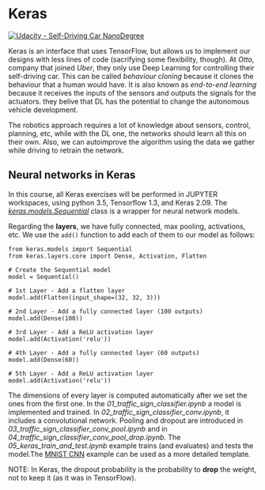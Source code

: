 # Keras

[![Udacity - Self-Driving Car NanoDegree](https://s3.amazonaws.com/udacity-sdc/github/shield-carnd.svg)](http://www.udacity.com/drive)

Keras is an interface that uses TensorFlow, but allows us to implement our designs with less lines of code (sacrifying some flexibility, though). At *Otto*, company that joined *Uber*, they only use Deep Learning for controlling their self-driving car. This can be called *behaviour cloning* because it clones the behaviour that a human would have. It is also known as *end-to-end learning* because it receives the inputs of the sensors and outputs the signals for the actuators. they belive that DL has the potential to change the autonomous vehicle development.

The robotics approach requires a lot of knowledge about sensors, control, planning, etc, while with the DL one, the networks should learn all this on their own. Also, we can autoimprove the algorithm using the data we gather while driving to retrain the network.


## Neural networks in Keras

In this course, all Keras exercises will be performed in JUPYTER workspaces, using python 3.5, Tensorflow 1.3, and Keras 2.09. The [*keras.models.Sequential*](http://faroit.com/keras-docs/2.0.9/models/sequential/) class is a wrapper for neural network models. 

Regarding the **layers**, we have fully connected, max pooling, activations, etc. We use the `add()` function to add each of them to our model as follows:

```
from keras.models import Sequential
from keras.layers.core import Dense, Activation, Flatten

# Create the Sequential model
model = Sequential()

# 1st Layer - Add a flatten layer
model.add(Flatten(input_shape=(32, 32, 3)))

# 2nd Layer - Add a fully connected layer (100 outputs)
model.add(Dense(100))

# 3rd Layer - Add a ReLU activation layer
model.add(Activation('relu'))

# 4th Layer - Add a fully connected layer (60 outputs)
model.add(Dense(60))

# 5th Layer - Add a ReLU activation layer
model.add(Activation('relu'))
```

The dimensions of every layer is computed automatically after we set the ones from the first one. In the *01_traffic_sign_classifier.ipynb* a model is implemented and trained. In *02_traffic_sign_classifier_conv.ipynb*, it includes a convolutional network. Pooling and dropout are introduced in *03_traffic_sign_classifier_conv_pool.ipynb* and in *04_traffic_sign_classifier_conv_pool_drop.ipynb*. The *05_keras_train_and_test.ipynb* example trains (and evaluates) and tests the model.The [MNIST CNN](https://github.com/keras-team/keras/blob/master/examples/mnist_cnn.py) example can be used as a more detailed template.

NOTE: In Keras, the dropout probability is the probability to **drop** the weight, not to keep it (as it was in TensorFlow).
